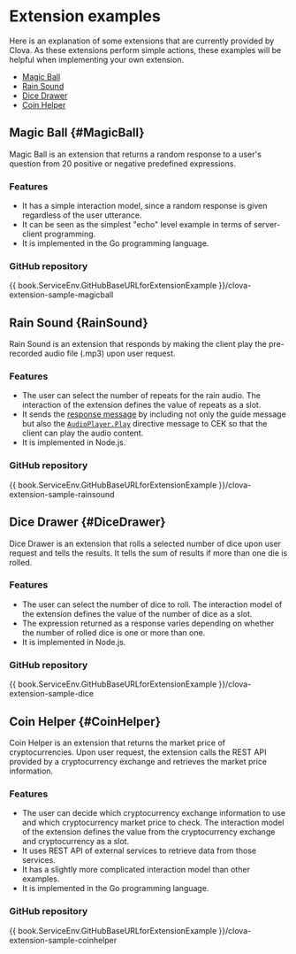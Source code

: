 # Extension examples

Here is an explanation of some extensions that are currently provided by Clova. As these extensions perform simple actions, these examples will be helpful when implementing your own extension.

* [Magic Ball](#MagicBall)
* [Rain Sound](RainSound)
* [Dice Drawer](#DiceDrawer)
* [Coin Helper](#CoinHelper)

## Magic Ball {#MagicBall}

Magic Ball is an extension that returns a random response to a user's question from 20 positive or negative predefined expressions.

### Features
* It has a simple interaction model, since a random response is given regardless of the user utterance.
* It can be seen as the simplest "echo" level example in terms of server-client programming.
* It is implemented in the Go programming language.

### GitHub repository
{{ book.ServiceEnv.GitHubBaseURLforExtensionExample }}/clova-extension-sample-magicball

## Rain Sound {RainSound}

Rain Sound is an extension that responds by making the client play the pre-recorded audio file (.mp3) upon user request.

### Features
* The user can select the number of repeats for the rain audio. The interaction of the extension defines the value of repeats as a slot.
* It sends the [response message](/CEK/References/CEK_API.md#CustomExtRequestType) by including not only the guide message but also the [`AudioPlayer.Play`](/CIC/References/CICInterface/AudioPlayer.md#Play) directive message to CEK so that the client can play the audio content.
* It is implemented in Node.js.

### GitHub repository
{{ book.ServiceEnv.GitHubBaseURLforExtensionExample }}/clova-extension-sample-rainsound

## Dice Drawer {#DiceDrawer}

Dice Drawer is an extension that rolls a selected number of dice upon user request and tells the results. It tells the sum of results if more than one die is rolled.

### Features
* The user can select the number of dice to roll. The interaction model of the extension defines the value of the number of dice as a slot.
* The expression returned as a response varies depending on whether the number of rolled dice is one or more than one.
* It is implemented in Node.js.

### GitHub repository
{{ book.ServiceEnv.GitHubBaseURLforExtensionExample }}/clova-extension-sample-dice

## Coin Helper {#CoinHelper}

Coin Helper is an extension that returns the market price of cryptocurrencies. Upon user request, the extension calls the REST API provided by a cryptocurrency exchange and retrieves the market price information.

### Features
* The user can decide which cryptocurrency exchange information to use and which cryptocurrency market price to check. The interaction model of the extension defines the value from the cryptocurrency exchange and cryptocurrency as a slot.
* It uses REST API of external services to retrieve data from those services.
* It has a slightly more complicated interaction model than other examples.
* It is implemented in the Go programming language.

### GitHub repository

{{ book.ServiceEnv.GitHubBaseURLforExtensionExample }}/clova-extension-sample-coinhelper
